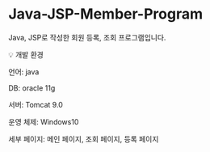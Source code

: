 # Java-JSP-Member-Program
Java, JSP로 작성한 회원 등록, 조회 프로그램입니다.

<aside>
💡 개발 환경

언어: java

DB: oracle 11g

서버: Tomcat 9.0

운영 체제: Windows10

세부 페이지: 메인 페이지, 조회 페이지, 등록 페이지

</aside>
